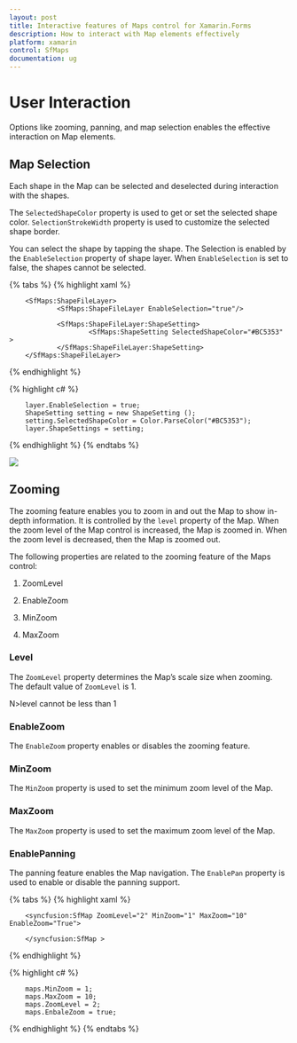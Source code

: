 ```yaml
---
layout: post
title: Interactive features of Maps control for Xamarin.Forms
description: How to interact with Map elements effectively
platform: xamarin
control: SfMaps
documentation: ug
---
```


# User Interaction

Options like zooming, panning, and map selection enables the effective interaction on Map elements.

## Map Selection

Each shape in the Map can be selected and deselected during interaction with the shapes. 

The `SelectedShapeColor` property is used to get or set the selected shape color. `SelectionStrokeWidth` property is used to customize the selected shape border.

You can select the shape by tapping the shape. The Selection is enabled by the `EnableSelection` property of shape layer. When `EnableSelection` is set to false, the shapes cannot be selected. 

{% tabs %}
{% highlight xaml %}

        <SfMaps:ShapeFileLayer>
                <SfMaps:ShapeFileLayer EnableSelection="true"/>
                                      
                <SfMaps:ShapeFileLayer:ShapeSetting>
                        <SfMaps:ShapeSetting SelectedShapeColor="#BC5353" >                                
                </SfMaps:ShapeFileLayer:ShapeSetting>
        </SfMaps:ShapeFileLayer>    

{% endhighlight %}

{% highlight c# %}

        layer.EnableSelection = true;
        ShapeSetting setting = new ShapeSetting ();
        setting.SelectedShapeColor = Color.ParseColor("#BC5353");
        layer.ShapeSettings = setting;

{% endhighlight %}
{% endtabs %}

![](images/selection_android.png)  

## Zooming

The zooming feature enables you to zoom in and out the Map to show in-depth information. It is controlled by the `level` property of the Map. When the zoom level of the Map control is increased, the Map is zoomed in. When the zoom level is decreased, then the Map is zoomed out.

The following properties are related to the zooming feature of the Maps control:

1. ZoomLevel

2. EnableZoom

3. MinZoom

4. MaxZoom

### Level

The `ZoomLevel` property determines the Map’s scale size when zooming. The default value of `ZoomLevel` is 1. 

N>level cannot be less than 1

### EnableZoom

The `EnableZoom` property enables or disables the zooming feature. 

### MinZoom

The `MinZoom` property is used to set the minimum zoom level of the Map. 

### MaxZoom

The `MaxZoom` property is used to set the maximum zoom level of the Map.

### EnablePanning

The panning feature enables the Map navigation. The `EnablePan` property is used to enable or disable the panning support.

{% tabs %}
{% highlight xaml %}

        <syncfusion:SfMap ZoomLevel="2" MinZoom="1" MaxZoom="10" EnableZoom="True">                

        </syncfusion:SfMap >       

{% endhighlight %}

{% highlight c# %}

        maps.MinZoom = 1;
        maps.MaxZoom = 10;
        maps.ZoomLevel = 2;
        maps.EnbaleZoom = true;


{% endhighlight %}
{% endtabs %}